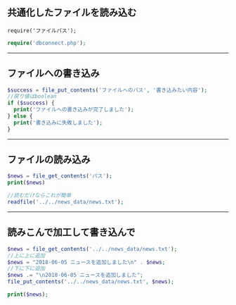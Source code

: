 ## 共通化したファイルを読み込む
`require('ファイルパス');`
```php
require('dbconnect.php');
```
***
## ファイルへの書き込み
```php
$success = file_put_contents('ファイルへのパス', '書き込みたい内容');
//戻り値はboolean
if ($success) {
  print('ファイルへの書き込みが完了しました');
} else {
  print('書き込みに失敗しました');
}
```
***
## ファイルの読み込み
```php
$news = file_get_contents('パス');
print($news)

//読むだけならこれが簡単
readfile('../../news_data/news.txt');
```
***
## 読みこんで加工して書き込んで
```php
$news = file_get_contents('../../news_data/news.txt');
//上に上に追加
$news = "2018-06-05 ニュースを追加しました\n" . $news;
//下に下に追加
$news .= "\n2018-06-05 ニュースを追加しました";
file_put_contents('../../news_data/news.txt', $news);

print($news);
```